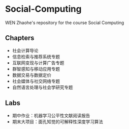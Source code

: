 # Social-Computing
WEN Zhaohe's repository for the course Social Computing

## Chapters
- 社会计算导论
- 信息检索与推荐系统专题
- 互联网变现与计算广告专题
- 群智感知与移动应用专题
- 数据交易与数据定价
- 社会媒体与社交网络专题
- 自然语言处理与社会学研究专题

## Labs
- 期中作业：机器学习公平性文献阅读报告
- 期末大项目：面孔知觉的可解释性深度学习算法
